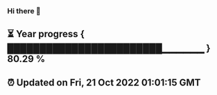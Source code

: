 ### Hi there 👋
⏳ Year progress { ████████████████████████▁▁▁▁▁▁ } 80.29 %
---
⏰ Updated on Fri, 21 Oct 2022 01:01:15 GMT
---
